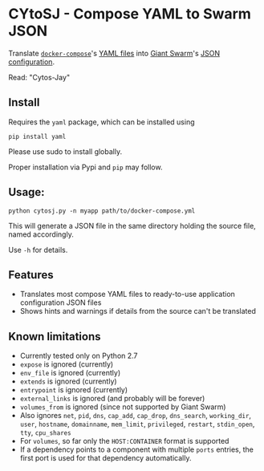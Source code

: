 # CYtoSJ - Compose YAML to Swarm JSON

Translate [`docker-compose`](https://docs.docker.com/compose/)'s [YAML files](https://docs.docker.com/compose/yml/) into [Giant Swarm](https://giantswarm.io/)'s [JSON configuration](http://docs.giantswarm.io/reference/swarm-json/).

Read: "Cytos-Jay"

## Install

Requires the `yaml` package, which can be installed using

```
pip install yaml
```

Please use sudo to install globally.

Proper installation via Pypi and `pip` may follow.

## Usage:

```
python cytosj.py -n myapp path/to/docker-compose.yml
```

This will generate a JSON file in the same directory holding the source file, named accordingly.

Use `-h` for details.

## Features

* Translates most compose YAML files to ready-to-use application configuration JSON files
* Shows hints and warnings if details from the source can't be translated

## Known limitations

* Currently tested only on Python 2.7
* `expose` is ignored (currently)
* `env_file` is ignored (currently)
* `extends` is ignored (currently)
* `entrypoint` is ignored (currently)
* `external_links` is ignored (and probably will be forever)
* `volumes_from` is ignored (since not supported by Giant Swarm)
* Also ignores `net`, `pid`, `dns`, `cap_add`, `cap_drop`, `dns_search`, `working_dir`, `user`, `hostname`, `domainname`, `mem_limit`, `privileged`, `restart`, `stdin_open`, `tty`, `cpu_shares`
* For `volumes`, so far only the `HOST:CONTAINER` format is supported
* If a dependency points to a component with multiple `ports` entries, the first port is used for that dependency automatically.
